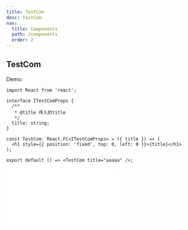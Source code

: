 ```yaml
---
title: TestCom
desc: TestCom
nav:
  title: Components
  path: /components
  order: 2
---
```


## TestCom

Demo:

```tsx
import React from 'react';

interface ITestComProps {
  /**
   * @title 传入的title
   */
  title: string;
}

const TestCom: React.FC<ITestComProps> = ({ title }) => (
  <h1 style={{ position: 'fixed', top: 0, left: 0 }}>{title}</h1>
);

export default () => <TestCom title="aaaaa" />;
```

<API></API>
<embed src="./other.en-US.md#L12-L14"></embed>
